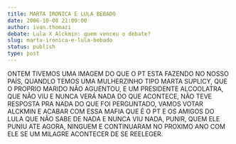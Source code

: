 ```yaml
---
title: MARTA IRONICA E LULA BEBADO 
date: 2006-10-08 21:00:00
author: ivan.thomazi
debate: Lula X Alckmin: quem venceu o debate?
slug: marta-ironica-e-lula-bebado
status: publish 
type: post
---
```


ONTEM TIVEMOS UMA IMAGEM DO QUE O PT ESTA FAZENDO NO NOSSO PAÍS, QUANDLO TEMOS UMA MULHERZINHO TIPO MARTA SUPLICY, QUE O PROPRIO MARIDO NÃO AGUENTOU, E UM PRESIDENTE ALCOOLATRA, QUE NÃO VIU E NUNCA VERÁ NADA DO QUE ACONTECE, NÃO TEVE RESPOSTA PRA NADA DO QUE FOI PERGUNTADO, VAMOS VOTAR ALCKMIN E ACABAR COM ESSA MAFIA QUE É O PT E OS AMIGOS DO LULA QUE NÃO SABE DE NADA E NUNCA VIU NADA, PUNIR, QUEM ELE PUNIU ATE AGORA, NINGUEM E CONTINUARAM NO PROXIMO ANO COM ELE SE UM MILAGRE ACONTECER DE SE REELEGER.
